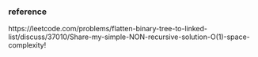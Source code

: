 <h3>reference</h3>
https://leetcode.com/problems/flatten-binary-tree-to-linked-list/discuss/37010/Share-my-simple-NON-recursive-solution-O(1)-space-complexity!​
